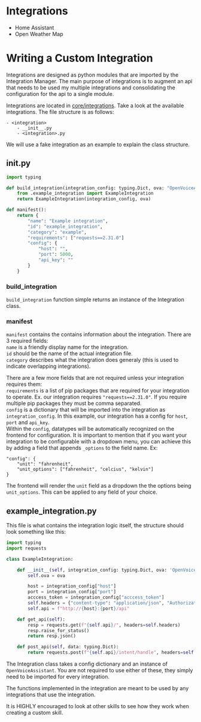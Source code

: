 # Integrations
* Home Assistant
* Open Weather Map

# Writing a Custom Integration
Integrations are designed as python modules that are imported by the Integration Manager. The main purpose of integrations is to augment an api that needs to be used my multiple integrations and consolidating the configuration for the api to a single module.

Integrations are located in [core/integrations](../integrations). Take a look at the available integrations. The file structure is as follows:
```
- <integration>
    - __init__.py
    - <integration>.py
```

We will use a fake integration as an example to explain the class structure.

## __init__.py
```python
import typing

def build_integration(integration_config: typing.Dict, ova: "OpenVoiceAssistant"):
    from .example_integration import ExampleIntegration
    return ExampleIntegration(integration_config, ova)

def manifest():
    return {
        "name": "Example integration",
        "id": "example_integration",
        "category": "example",
        "requirements": ["requests==2.31.0"]
        "config": {
            "host": "",
            "port": 5000,
            "api_key": ""
        }
    }
```

### build_integration

```build_integration``` function simple returns an instance of the Integration class.

### manifest

```manifest``` contains the contains information about the integration. There are 3 required fields:<br>
```name``` is a friendly display name for the integration.<br>
```id``` should be the name of the actual integration file.<br>
```category``` describes what the integration does generaly (this is used to indicate overlapping integrations).

There are a few more fields that are not required unless your integration requires them:<br>
```requirements``` is a list of pip packages that are required for your integration to operate. Ex. our integration requires ```"requests==2.31.0"```. If you require multiple pip packages they must be comma separated.<br>
```config``` is a dictionary that will be imported into the integration as ```integration_config```. In this example, our integration has a config for ```host```, ```port``` and ```api_key```.<br>
Within the ```config```, datatypes will be automatically recognized on the frontend for configuration. It is important to mention that if you want your integration to be configurable with a dropdown menu, you can achieve this by adding a field that appends ```_options``` to the field name. Ex:
```
"config": {
    "unit": "fahrenheit",
    "unit_options": ["fahrenheit", "celcius", "kelvin"]
}
```
The frontend will render the ```unit``` field as a dropdown the the options being ```unit_options```. This can be applied to any field of your choice.

## example_integration.py
This file is what contains the integration logic itself, the structure should look something like this:

```python
import typing
import requests

class ExampleIntegration:

    def __init__(self, integration_config: typing.Dict, ova: 'OpenVoiceAssistant'):
        self.ova = ova

        host = integration_config["host"]
        port = integration_config["port"]
        acccess_token = integration_config["acccess_token"]
        self.headers = {"content-type": "application/json", "Authorization": f"Bearer {acccess_token}"}
        self.api = f"http://{host}:{port}/api"

    def get_api(self):
        resp = requests.get(f"{self.api}/", headers=self.headers)
        resp.raise_for_status()
        return resp.json()

    def post_api(self, data: typing.Dict):
        return requests.post(f"{self.api}/intent/handle", headers=self.headers, json=data)
```

The Integration class takes a config dictionary and an instance of ```OpenVoiceAssistant```. You are not required to use either of these, they simply need to be imported for every integration. 

The functions implemented in the integration are meant to be used by any integrations that use the integration.

It is HIGHLY encouraged to look at other skills to see how they work when creating a custom skill.